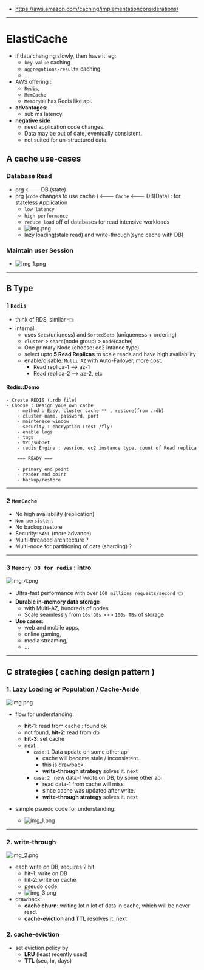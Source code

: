 - https://aws.amazon.com/caching/implementationconsiderations/
---
# ElastiCache
- if data changing slowly, then have it. eg:
  - `key-value` caching
  - `aggregations-results` caching
  - ...
- AWS offering :  
  - `Redis`,
  - `MemCache`
  - `MemoryDB` has Redis like api.
- **advantages**:
  - sub ms latency.
- **negative side**
  - need application code changes.
  - Data may be out of date, eventually consistent.
  - not suited for un-structured  data.

## A cache use-cases
### **Database Read**
  - prg <--- DB (state)
  - prg (`code` changes to use cache ) <--- `Cache` <--- DB(Data) : for stateless Application
    - `low latency`
    - `high performance`
    - `reduce load` off of databases for read intensive workloads
    - ![img.png](../99_img/redis/img.png)
    - lazy loading(stale read) and write-through(sync cache with DB)
### **Maintain user Session**
  - ![img_1.png](../99_img/redis/img_1.png)

---
## B Type
###  1 `Redis` 
- think of RDS, similar :point_left:
- internal: 
  - uses `Sets`(uniqness) and `SortedSets` (uniqueness + ordering)
  - `cluster` > `shard`(node group) > `node`(cache)
  - One primary Node (choose: ec2 intance type)
  - select upto **5 Read Replicas** to scale reads and have high availability
  - enable/disable: `Multi AZ` with Auto-Failover, more cost.
    - Read replica-1 --> az-1
    - Read replica-2 --> az-2, etc

#### Redis::Demo
```
- Create REDIS (.rdb file)
- Choose : Design youe own cache
    - method : Easy, cluster cache ** , restore(from .rdb)
    - cluster name, password, port
    - maintenece window
    - security : encryption (rest /fly)
    - enable logs
    - tags
    - VPC/subnet
    - redis Engine : vesrion, ec2 instance type, count of Read replica
    
    === READY ===
    
    - primary end point
    - reader end point
    - backup/restore
```
---
### 2 `MemCache`
- No high availability (replication)
- `Non persistent` 
- No backup/restore
- Security: `SASL` (more advance)
- Multi-threaded architecture ?
- Multi-node for partitioning of data (sharding) ?

---
### 3 `Memory DB for redis` : intro
![img_4.png](../99_img/dva/00/img_4.png)
- Ultra-fast performance with over `160 millions requests/second` :point_left:
- **Durable in-memory data storage** 
  - with Multi-AZ, hundreds of nodes
  - Scale seamlessly from `10s GBs` >>> `100s TBs` of storage
- **Use cases**: 
  - web and mobile apps, 
  - online gaming, 
  - media streaming,
  - …

---
## C strategies ( **caching design pattern** )
### 1. **Lazy Loading** or Population / Cache-Aside
![img.png](../99_img/dva/00/imgg.png)
- flow for understanding:
  - **hit-1**: read from cache : found ok
  - not found, **hit-2**: read from db
  - **hit-3**: set cache
  - next:
    - `case:1`  Data update on some other api
      - cache will become stale / inconsistent.
      - this is drawback. 
      - **write-through strategy** solves it. next
    - `case:2 ` new data-1 wrote on DB, by some other api
      - read data-1 from cache will miss
      - since cache was updated after write.
      - **write-through strategy** solves it. next
      
- sample psuedo code for understanding:
  - ![img_1.png](../99_img/dva/00/img_1.png)

---

### 2. **write-through**
![img_2.png](../99_img/dva/00/img_2.png)
- each write on DB, requires 2 hit:
  - hit-1: write on DB
  - hit-2: write on cache
  - pseudo code:
  - ![img_3.png](../99_img/dva/00/img_3.png)
- drawback:
  - **cache churn**: writing lot n lot of data in cache, which will be never read.
  - **cache-eviction and TTL** resolves it. next

### 2. **cache-eviction**
- set eviction policy by
  - **LRU** (least recently used)
  - **TTL** (sec, hr, days)